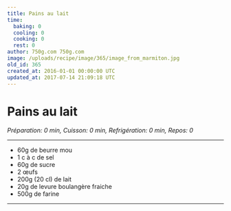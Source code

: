 ```yaml
---
title: Pains au lait
time:
  baking: 0
  cooling: 0
  cooking: 0
  rest: 0
author: 750g.com 750g.com
image: /uploads/recipe/image/365/image_from_marmiton.jpg
old_id: 365
created_at: 2016-01-01 00:00:00 UTC
updated_at: 2017-07-14 21:09:18 UTC
---
```


# Pains au lait

*Préparation: 0 min, Cuisson: 0 min, Refrigération: 0 min, Repos: 0*

---

- 60g de beurre mou
- 1 c à c de sel
- 60g de sucre
- 2 œufs
- 200g (20 cl) de lait
- 20g de levure boulangère fraiche
- 500g de farine

---


